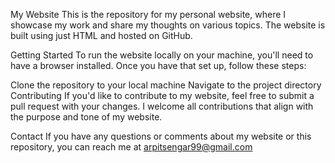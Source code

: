 My Website
This is the repository for my personal website, where I showcase my work and share my thoughts on various topics. The website is built using just HTML and hosted on GitHub.

Getting Started
To run the website locally on your machine, you'll need to have a browser installed. Once you have that set up, follow these steps:

Clone the repository to your local machine
Navigate to the project directory
Contributing
If you'd like to contribute to my website, feel free to submit a pull request with your changes. I welcome all contributions that align with the purpose and tone of my website.

Contact
If you have any questions or comments about my website or this repository, you can reach me at arpitsengar99@gmail.com
